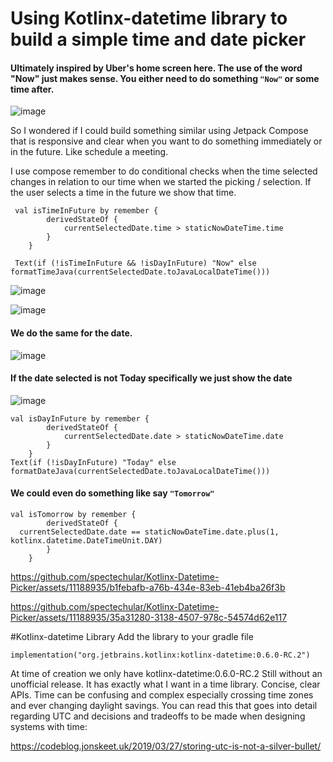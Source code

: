 # Using Kotlinx-datetime library to build a simple time and date picker 

#### Ultimately inspired by Uber's home screen here. The use of the word "Now" just makes sense. You either need to do something `"Now"` or some time after.


![image](https://github.com/spectechular/Kotlinx-Datetime-Picker/assets/11188935/8b7c30f7-a078-43a2-ac96-da612e90cdb4)

So I wondered if I could build something similar using Jetpack Compose that is responsive and clear when you want to do something immediately or in the future. Like schedule a meeting.

I use compose remember to do conditional checks when the time selected changes in relation to our time when we started the picking / selection.
If the user selects a time in the future we show that time.

```
 val isTimeInFuture by remember {
        derivedStateOf {
            currentSelectedDate.time > staticNowDateTime.time
        }
    }

 Text(if (!isTimeInFuture && !isDayInFuture) "Now" else formatTimeJava(currentSelectedDate.toJavaLocalDateTime()))
```
![image](https://github.com/spectechular/Kotlinx-Datetime-Picker/assets/11188935/0a09ef3f-a43a-44ca-b4d9-043191000935)

![image](https://github.com/spectechular/Kotlinx-Datetime-Picker/assets/11188935/6cfac27a-8103-42bc-b085-33ed0e8b2ee1)




#### We do the same for the date.

![image](https://github.com/spectechular/Kotlinx-Datetime-Picker/assets/11188935/a4539e5d-9651-4fa1-bb4c-c414304fadfe)

#### If the date selected is not Today specifically we just show the date

![image](https://github.com/spectechular/Kotlinx-Datetime-Picker/assets/11188935/42cc202e-b31f-4f40-822b-fb01ff5828a2)

```
val isDayInFuture by remember {
        derivedStateOf {
            currentSelectedDate.date > staticNowDateTime.date
        }
    }
Text(if (!isDayInFuture) "Today" else formatDateJava(currentSelectedDate.toJavaLocalDateTime()))

```
#### We could even do something like say `"Tomorrow"` 

```
val isTomorrow by remember {
        derivedStateOf {
  currentSelectedDate.date == staticNowDateTime.date.plus(1, kotlinx.datetime.DateTimeUnit.DAY)
        }
    }
```



https://github.com/spectechular/Kotlinx-Datetime-Picker/assets/11188935/b1febafb-a76b-434e-83eb-41eb4ba26f3b


https://github.com/spectechular/Kotlinx-Datetime-Picker/assets/11188935/35a31280-3138-4507-978c-54574d62e117


#Kotlinx-datetime Library
Add the library to your gradle file

```implementation("org.jetbrains.kotlinx:kotlinx-datetime:0.6.0-RC.2")```


At time of creation we only have kotlinx-datetime:0.6.0-RC.2
Still without an unofficial release.
It has exactly what I want in a time library. Concise, clear APIs. 
Time can be confusing and complex especially crossing time zones and ever changing daylight savings.
You can read this that goes into detail regarding UTC and decisions and tradeoffs to be made when designing systems with time:

https://codeblog.jonskeet.uk/2019/03/27/storing-utc-is-not-a-silver-bullet/
